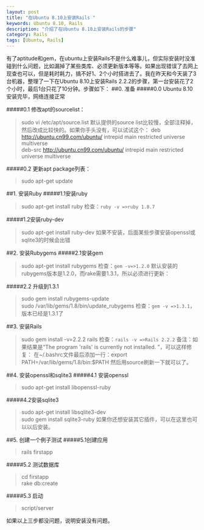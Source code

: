 ```yaml
---
layout: post
title: "在Ubuntu 8.10上安装Rails "
keywords: Ubuntu 8.10, Rails
description: "介绍了在Ubuntu 8.10上安装Rails的步骤"
category: Rails
tags: [Ubuntu, Rails]
---
```

有了aptitude和gem，在ubuntu上安装Rails不是什么难事儿，但实际安装时没准碰到什么问题，比如漏掉了某些类库、必须更新版本等等。如果出现错误了去网上现查也可以，但是耗时耗力，搞不好1、2个小时搭进去了。我在昨天和今天装了3台机器，整理了一下在Ubuntu 8.10上安装Rails 2.2.2的步骤，第一台安装花了2个小时，最后1台只花了10分钟。步骤如下：
##0. 准备
#####0.0 Ubuntu 8.10 安装完毕，网络连接正常
 
#####0.1 修改apt的sourcelist： 
>sudo vi /etc/apt/source.list 
默认提供的source list比较慢，全部注释掉，然后改成比较快的。如果你手头没有，可以试试这个：
>deb http://ubuntu.cn99.com/ubuntu/ intrepid main restricted universe multiverse  
>deb-src http://ubuntu.cn99.com/ubuntu/ intrepid main restricted universe multiverse
 
#####0.2 更新apt package列表： 
>sudo apt-get update 

##1. 安装Ruby
#####1.1安装ruby
>sudo apt-get install ruby 
检查：`ruby -v =>ruby 1.8.7`
 
#####1.2安装ruby-dev
>sudo apt-get install ruby-dev 
如果不安装，后面某些步骤安装openssl或sqlite3的时候会出错

##2. 安装Rubygems 
#####2.1安装gem
>sudo apt-get install rubygems 
检查：`gem -v=>1.2.0`
默认安装的rubygems版本是1.2.0，而rake需要1.3.1，所以必须进行更新：
 
#####2.2 升级到1.3.1
>sudo gem install rubygems-update  
>sudo /var/lib/gems/1.8/bin/update_rubygems 
检查：`gem -v =>1.3.1`，版本已经是1.3.1了

##3. 安装Rails
>sudo gem install -v=2.2.2 rails 
检查：`rails -v =>Rails 2.2.2`
备注：如果结果是“The program 'rails' is currently not installed.  ”，可以这样修复：
在~/.bashrc文件最后添加一行：export PATH=/var/lib/gems/1.8/bin:$PATH 
然后用source刷新一下就可以了。

##4. 安装openssl和sqlite3 
#####4.1 安装openssl
>sudo apt-get install libopenssl-ruby
 
#####4.2安装sqlite3
>sudo apt-get install libsqlite3-dev  
>sudo gem install sqlite3-ruby 
如果你还想安装其它插件，可以在这里也可以以后安装。

##5. 创建一个例子测试 
#####5.1创建应用
>rails firstapp
 
#####5.2 测试数据库
>cd firstapp  
>rake db:create
 
#####5.3 启动
>script/server 

如果以上三步都没问题，说明安装没有问题。
